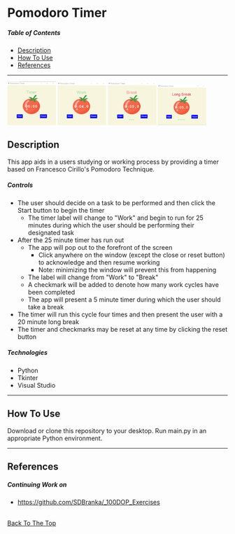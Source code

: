 # Pomodoro Timer

##### Table of Contents

- [Description](#description)
- [How To Use](#how-to-use)
- [References](#references)

---

<p float="center">
    <img src="https://github.com/SDBranka/Pomodoro_Timer/blob/main/Resources/Screenshots/Start_screenshot.png" width=22% alt="start image"/>
    <img src="https://github.com/SDBranka/Pomodoro_Timer/blob/main/Resources/Screenshots/Work_screenshot.png" width=22% alt="work image"/>
    <img src="https://github.com/SDBranka/Pomodoro_Timer/blob/main/Resources/Screenshots/Break_screenshot.png" width=22% alt="break image"/>
    <img src="https://github.com/SDBranka/Pomodoro_Timer/blob/main/Resources/Screenshots/LongBreak_screenshot.png" width=22% alt="long break image"/>
</p>

## Description

This app aids in a users studying or working process by providing a timer based on Francesco Cirillo's Pomodoro Technique.

##### Controls
<ul>
    <li>The user should decide on a task to be performed and then click the Start button to begin the timer
        <ul>
            <li>The timer label will change to "Work" and begin to run for 25 minutes during which the user should be performing their designated task</li>
        </ul>
    </li>
    <li>After the 25 minute timer has run out
        <ul>
            <li>The app will pop out to the forefront of the screen
                <ul>
                    <li>Click anywhere on the window (except the close or reset button) to acknowledge and then resume working</li>
                    <li>Note: minimizing the window will prevent this from happening</li>
                </ul>
            </li>
            <li>The label will change from "Work" to "Break"</li>
            <li>A checkmark will be added to denote how many work cycles have been completed</li>
            <li>The app will present a 5 minute timer during which the user should take a break</li>
        </ul>
    </li>
    <li>The timer will run this cycle four times and then present the user with a 20 minute long break</li>
    <li>The timer and checkmarks may be reset at any time by clicking the reset button</li>
</ul>

##### Technologies

- Python
- Tkinter
- Visual Studio

---

## How To Use

Download or clone this repository to your desktop. Run main.py in an appropriate Python environment.

---

## References

##### Continuing Work on
- https://github.com/SDBranka/_100DOP_Exercises

\
[Back To The Top](#pomodoro-timer)